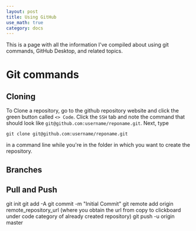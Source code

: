 ```yaml
---
layout: post
title: Using GitHub
use_math: true
category: docs
---
```


This is a page with all the information I've compiled about using git commands, GitHub Desktop, and related topics. 

# Git commands

## Cloning
To Clone a repository, go to the github repository website and click the green button called `<> Code`. Click the `SSH` tab and note the command that should look like `git@github.com:username/reponame.git`. Next, type 

`git clone git@github.com:username/reponame.git`

in a command line while you're in the folder in which you want to create the repository.

## Branches

## Pull and Push

git init
git add -A
git commit -m "Initial Commit"
git remote add origin remote_repository_url (where you obtain the url from copy to clickboard under code category of already created repository)
git push -u origin master
